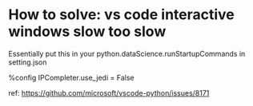 # How to solve: vs code interactive windows slow too slow  

Essentially put this in your python.dataScience.runStartupCommands in setting.json

%config IPCompleter.use_jedi = False

ref: https://github.com/microsoft/vscode-python/issues/8171
